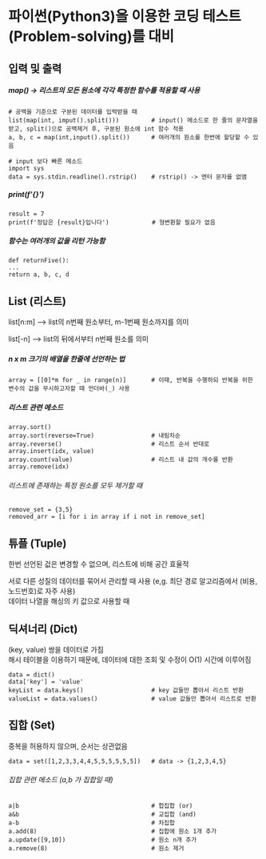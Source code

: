 # 파이썬(Python3)을 이용한 코딩 테스트(Problem-solving)를 대비

## 입력 및 출력

##### map() -> 리스트의 모든 원소에 각각 특정한 함수를 적용할 때 사용

    # 공백을 기준으로 구분된 데이터를 입력받을 때
    list(map(int, imput().split()))         # input() 메소드로 한 줄의 문자열을 받고, split()으로 공백제거 후, 구분된 원소에 int 함수 적용
    a, b, c = map(int,input().split())      # 여러개의 원소를 한번에 할당할 수 있음
    
    # input 보다 빠른 메소드
    import sys
    data = sys.stdin.readline().rstrip()    # rstrip() -> 엔터 문자를 없앰
    
##### print(f'{}')

    result = 7
    print(f'정답은 {result}입니다')            # 형변환할 필요가 없음

##### 함수는 여러개의 값을 리턴 가능함

    def returnFive():
    ...
    return a, b, c, d


## List (리스트)

list[n:m] --> list의 n번째 원소부터, m-1번째 원소까지를 의미

list[-n] --> list의 뒤에서부터 n번째 원소를 의미

##### n x m 크기의 배열을 한줄에 선언하는 법

    array = [[0]*m for _ in range(n)]       # 이때, 반복을 수행하되 반복을 위한 변수의 값을 무시하고자할 때 언더바(_) 사용
    
##### 리스트 관련 메소드

    array.sort()
    array.sort(reverse=True)                # 내림차순
    array.reverse()                         # 리스트 순서 반대로
    array.insert(idx, value)
    array.count(value)                      # 리스트 내 값의 개수를 반환
    array.remove(idx)
    
###### 리스트에 존재하는 특정 원소를 모두 제거할 때

    remove_set = {3,5}
    removed_arr = [i for i in array if i not in remove_set]
    

## 튜플 (Tuple)

한번 선언된 겂은 변경할 수 없으며, 리스트에 비해 공간 효율적   

서로 다른 성질의 데이터를 묶어서 관리할 때 사용 (e,g. 최단 경로 알고리즘에서 (비용,노드번호)로 자주 사용)   
데이터 나열을 해싱의 키 값으로 사용할 때

## 딕셔너리 (Dict)

(key, value) 쌍을 데이터로 가짐    
해시 테이블을 이용하기 때문에, 데이터에 대한 조회 및 수정이 O(1) 시간에 이루어짐    

    data = dict()
    data['key'] = 'value'
    keyList = data.keys()                   # key 값들만 뽑아서 리스트 반환
    valueList = data.values()               # value 값들만 뽑아서 리스트로 반환
    

## 집합 (Set)

중복을 허용하지 않으며, 순서는 상관없음

    data = set([1,2,3,3,4,4,5,5,5,5,5,5])   # data -> {1,2,3,4,5}
    
###### 집합 관련 메소드 (a,b 가 집합일 때)

    a|b                                     # 합집합 (or)
    a&b                                     # 교집합 (and)
    a-b                                     # 차집합
    a.add(8)                                # 집합에 원소 1개 추가
    a.update([9,10])                        # 원소 n개 추가
    a.remove(8)                             # 원소 제거

